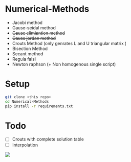# Numerical-Methods

- Jacobi method
- Gause-seidal method
- ~~Gause elimiantion method~~
- ~~Gause jordan method~~
- Crouts Method (only genrates L and U triangular matrix )
- Bisection Method
- Secant method
- Regula falsi
- Newton raphson (+ Non homogenous single script)

# Setup

```bash
git clone <this repo>
cd Numerical-Methods 
pip install -r requirements.txt 
```
# Todo 
- [ ] Crouts with complete solution table
- [ ] Interpolation 

<a href="https://github.com/IIITB-IT-CS-ECE-2024Batch/Numerical-Methods/graphs/contributors">
  <img src="https://contrib.rocks/image?repo=IIITB-IT-CS-ECE-2024Batch/Numerical-Methods" />
</a>
